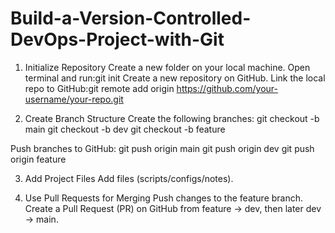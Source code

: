 # Build-a-Version-Controlled-DevOps-Project-with-Git
1. Initialize Repository
Create a new folder on your local machine.
Open terminal and run:git init
Create a new repository on GitHub.
Link the local repo to GitHub:git remote add origin https://github.com/your-username/your-repo.git

2. Create Branch Structure
Create the following branches:
git checkout -b main
git checkout -b dev
git checkout -b feature

Push branches to GitHub:
git push origin main
git push origin dev
git push origin feature

3. Add Project Files
Add files (scripts/configs/notes).

4. Use Pull Requests for Merging
Push changes to the feature branch.
Create a Pull Request (PR) on GitHub from feature → dev, then later dev → main.

